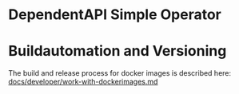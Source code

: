 # DependentAPI Simple Operator

# Buildautomation and Versioning

The build and release process for docker images is described here:
[docs/developer/work-with-dockerimages.md](../../../../docs/developer/work-with-dockerimages.md)

